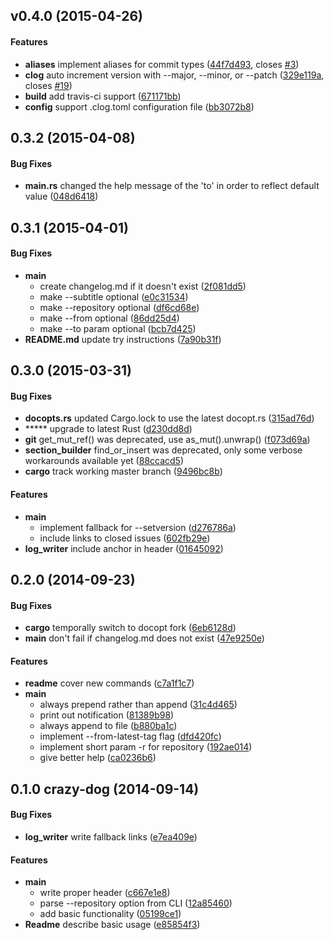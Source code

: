 <a name="v0.4.0"></a>
## v0.4.0 (2015-04-26)


#### Features

* **aliases**  implement aliases for commit types ([44f7d493](https://github.com/thoughtram/clog/commit/44f7d49389cfae40ad09033c6deaf54852d75d70), closes [#3](https://github.com/thoughtram/clog/issues/3))
* **clog**  auto increment version with --major, --minor, or --patch ([329e119a](https://github.com/thoughtram/clog/commit/329e119a0326e54cdf4d669b58f835ebb111d47f), closes [#19](https://github.com/thoughtram/clog/issues/19))
* **build**  add travis-ci support ([671171bb](https://github.com/thoughtram/clog/commit/671171bbda6d3647e0118695b5282b3ed27270ee))
* **config**  support .clog.toml configuration file ([bb3072b8](https://github.com/thoughtram/clog/commit/bb3072b80416fb3c874845360e9d46704cd53c79))



<a name="0.3.2"></a>
## 0.3.2 (2015-04-08)


#### Bug Fixes

* **main.rs**  changed the help message of the 'to' in order to reflect default value ([048d6418](https://github.com/thoughtram/clog/commit/048d6418b655153facc9dcbbf93b1ada9d0f3b42))



<a name="0.3.1"></a>
## 0.3.1 (2015-04-01)


#### Bug Fixes

* **main**
  *  create changelog.md if it doesn't exist ([2f081dd5](https://github.com/thoughtram/clog/commit/2f081dd51f3205d96d0dae1d4818944c8e930318))
  *  make --subtitle optional ([e0c31534](https://github.com/thoughtram/clog/commit/e0c31534000cef4b8e64e382ba725ebd0dbfe7b3))
  *  make --repository optional ([df6cd68e](https://github.com/thoughtram/clog/commit/df6cd68ef3635d57f5cc08d7f57c12d3a3bf3e38))
  *  make --from optional ([86dd25d4](https://github.com/thoughtram/clog/commit/86dd25d477c27b1f2bd6889368f4a28c66edb6b0))
  *  make --to param optional ([bcb7d425](https://github.com/thoughtram/clog/commit/bcb7d425b4b4524bf548d3a3332dcd53beef0ecf))
* **README.md**  update try instructions ([7a90b31f](https://github.com/thoughtram/clog/commit/7a90b31fb5d4ba667d6dcc7c433ed31b1427b716))



## 0.3.0 (2015-03-31)


#### Bug Fixes


* **docopts.rs**  updated Cargo.lock to use the latest docopt.rs ([315ad76d](https://github.com/thoughtram/clog/commit/315ad76d238858a7bcae305dc627eb20b9b2c3c0))
* *****  upgrade to latest Rust ([d230dd8d](https://github.com/thoughtram/clog/commit/d230dd8d323cc0edaebaa55e6a4b0e6a93e527ef))
* **git**  get_mut_ref() was deprecated, use as_mut().unwrap() ([f073d69a](https://github.com/thoughtram/clog/commit/f073d69a0bc6c3c87fee4375dfc49211fdab6b44))
* **section_builder**  find_or_insert was deprecated, only some verbose workarounds available yet ([88ccacd5](https://github.com/thoughtram/clog/commit/88ccacd5bd559e8af996f3e67a5d58fe31b3f87c))
* **cargo**  track working master branch ([9496bc8b](https://github.com/thoughtram/clog/commit/9496bc8b7752d248c1781fbcbff0b969a10defe0))

#### Features


* **main**
  *  implement fallback for --setversion ([d276786a](https://github.com/thoughtram/clog/commit/d276786a383813337a82b0a1f5e72333443517ab))
  *  include links to closed issues ([602fb29e](https://github.com/thoughtram/clog/commit/602fb29e90aa2c87b14c395b11b3bbbf7ca0a69b))
* **log_writer**  include anchor in header ([01645092](https://github.com/thoughtram/clog/commit/01645092893fcfb10d22c76624ce8ca493bf282d))



## 0.2.0 (2014-09-23)


#### Bug Fixes


* **cargo**  temporally switch to docopt fork ([6eb6128d](https://github.com/thoughtram/clog/commit/6eb6128d3d8a0c894c23a0e6c1fe6f2baa1d6464))
* **main**  don't fail if changelog.md does not exist ([47e9250e](https://github.com/thoughtram/clog/commit/47e9250ec15dd5a7e81804b05c2ae50b79bc9ce8))

#### Features


* **readme**  cover new commands ([c7a1f1c7](https://github.com/thoughtram/clog/commit/c7a1f1c7e71d49bc5b1e43848a82a9697aeacd8f))
* **main**
  *  always prepend rather than append ([31c4d465](https://github.com/thoughtram/clog/commit/31c4d465285c4baa2a9f86fa66da5944ebbff49a))
  *  print out notification ([81389b98](https://github.com/thoughtram/clog/commit/81389b980702684275789a7afd23425eeac92ba7))
  *  always append to file ([b880ba1c](https://github.com/thoughtram/clog/commit/b880ba1c9d93aaa8f08a1ee7b3b88aaa819be133))
  *  implement --from-latest-tag flag ([dfd420fc](https://github.com/thoughtram/clog/commit/dfd420fcee1695d2498ca2f1cc02d55c8e9503e9))
  *  implement short param -r for repository ([192ae014](https://github.com/thoughtram/clog/commit/192ae0144eafe9c06e138c7609fd95c7d0521cd4))
  *  give better help ([ca0236b6](https://github.com/thoughtram/clog/commit/ca0236b6243994f3c2d1c8eb2ff6a7e9696bb63c))



## 0.1.0 crazy-dog (2014-09-14)


#### Bug Fixes


* **log_writer**  write fallback links ([e7ea409e](https://github.com/thoughtram/clog/commit/e7ea409e0daca6fc6e95a6c965876813e93ce685))

#### Features


* **main**
  *  write proper header ([c667e1e8](https://github.com/thoughtram/clog/commit/c667e1e889d7c875a322e6431637b4679c48874e))
  *  parse --repository option from CLI ([12a85460](https://github.com/thoughtram/clog/commit/12a85460a3149a9dea6510e9ee9bb648960be217))
  *  add basic functionality ([05199ce1](https://github.com/thoughtram/clog/commit/05199ce128315f03204a3fc4722440a753bfdccc))
* **Readme**  describe basic usage ([e85854f3](https://github.com/thoughtram/clog/commit/e85854f3840e8b77b0a385200bb17ea0ea6b75ab))
